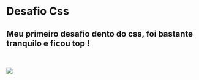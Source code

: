 <h1>Desafio Css</h1>

<h2>Meu primeiro desafio dento do css, foi bastante tranquilo e ficou top !</h2>
<br>
<br>

<img src= "https://github.com/Deyvison-Muniz/meu-primeiro-desafio-css/blob/master/assets/Captura%20de%20Tela%202024-09-26%20%C3%A0s%2000.39.02.png?raw=true">
